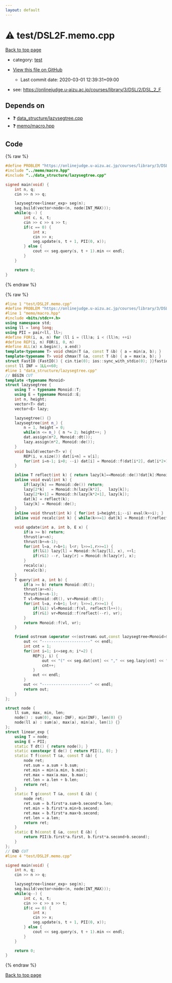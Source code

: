 ```yaml
---
layout: default
---
```


<!-- mathjax config similar to math.stackexchange -->
<script type="text/javascript" async
  src="https://cdnjs.cloudflare.com/ajax/libs/mathjax/2.7.5/MathJax.js?config=TeX-MML-AM_CHTML">
</script>
<script type="text/x-mathjax-config">
  MathJax.Hub.Config({
    TeX: { equationNumbers: { autoNumber: "AMS" }},
    tex2jax: {
      inlineMath: [ ['$','$'] ],
      processEscapes: true
    },
    "HTML-CSS": { matchFontHeight: false },
    displayAlign: "left",
    displayIndent: "2em"
  });
</script>

<script type="text/javascript" src="https://cdnjs.cloudflare.com/ajax/libs/jquery/3.4.1/jquery.min.js"></script>
<script src="https://cdn.jsdelivr.net/npm/jquery-balloon-js@1.1.2/jquery.balloon.min.js" integrity="sha256-ZEYs9VrgAeNuPvs15E39OsyOJaIkXEEt10fzxJ20+2I=" crossorigin="anonymous"></script>
<script type="text/javascript" src="../../assets/js/copy-button.js"></script>
<link rel="stylesheet" href="../../assets/css/copy-button.css" />


# :warning: test/DSL2F.memo.cpp

<a href="../../index.html">Back to top page</a>

* category: <a href="../../index.html#098f6bcd4621d373cade4e832627b4f6">test</a>
* <a href="{{ site.github.repository_url }}/blob/master/test/DSL2F.memo.cpp">View this file on GitHub</a>
    - Last commit date: 2020-03-01 12:39:31+09:00


* see: <a href="https://onlinejudge.u-aizu.ac.jp/courses/library/3/DSL/2/DSL_2_F">https://onlinejudge.u-aizu.ac.jp/courses/library/3/DSL/2/DSL_2_F</a>


## Depends on

* :question: <a href="../data_structure/lazysegtree.cpp.html">data_structure/lazysegtree.cpp</a>
* :question: <a href="../memo/macro.hpp.html">memo/macro.hpp</a>


## Code

<a id="unbundled"></a>
{% raw %}
```cpp
#define PROBLEM "https://onlinejudge.u-aizu.ac.jp/courses/library/3/DSL/2/DSL_2_F"
#include "../memo/macro.hpp"
#include "../data_structure/lazysegtree.cpp"

signed main(void) {
    int n, q;
    cin >> n >> q;

    lazysegtree<linear_exp> seg(n);
    seg.build(vector<node>(n, node(INT_MAX)));
    while(q--) {
        int c, s, t;
        cin >> c >> s >> t;
        if(c == 0) {
            int x;
            cin >> x;
            seg.update(s, t + 1, PII(0, x));
        } else {
            cout << seg.query(s, t + 1).min << endl;
        }
    }

    return 0;
}

```
{% endraw %}

<a id="bundled"></a>
{% raw %}
```cpp
#line 1 "test/DSL2F.memo.cpp"
#define PROBLEM "https://onlinejudge.u-aizu.ac.jp/courses/library/3/DSL/2/DSL_2_F"
#line 1 "memo/macro.hpp"
#include <bits/stdc++.h>
using namespace std;
using ll = long long;
using PII = pair<ll, ll>;
#define FOR(i, a, n) for (ll i = (ll)a; i < (ll)n; ++i)
#define REP(i, n) FOR(i, 0, n)
#define ALL(x) x.begin(), x.end()
template<typename T> void chmin(T &a, const T &b) { a = min(a, b); }
template<typename T> void chmax(T &a, const T &b) { a = max(a, b); }
struct FastIO {FastIO() { cin.tie(0); ios::sync_with_stdio(0); }}fastiofastio;
const ll INF = 1LL<<60;
#line 1 "data_structure/lazysegtree.cpp"
// BEGIN CUT
template <typename Monoid>
struct lazysegtree {
    using T = typename Monoid::T;
    using E = typename Monoid::E;
    int n, height;
    vector<T> dat;
    vector<E> lazy;

    lazysegtree() {}
    lazysegtree(int n_) {
        n = 1, height = 0;
        while(n <= n_) { n *= 2; height++; }
        dat.assign(n*2, Monoid::dt());
        lazy.assign(n*2, Monoid::de());
    }
    void build(vector<T> v) {
        REP(i, v.size()) dat[i+n] = v[i];
        for(int i=n-1; i>0; --i) dat[i] = Monoid::f(dat[i*2], dat[i*2+1]);
    }

    inline T reflect(int k) { return lazy[k]==Monoid::de()?dat[k]:Monoid::g(dat[k], lazy[k]); }
    inline void eval(int k) {
        if(lazy[k] == Monoid::de()) return;
        lazy[2*k]   = Monoid::h(lazy[k*2],   lazy[k]);
        lazy[2*k+1] = Monoid::h(lazy[k*2+1], lazy[k]);
        dat[k] = reflect(k);
        lazy[k] = Monoid::de();
    }
    inline void thrust(int k) { for(int i=height;i;--i) eval(k>>i); }
    inline void recalc(int k) { while(k>>=1) dat[k] = Monoid::f(reflect(k*2), reflect(k*2+1)); }

    void update(int a, int b, E x) {
        if(a >= b) return;
        thrust(a+=n);
        thrust(b+=n-1);
        for(int l=a, r=b+1; l<r; l>>=1,r>>=1) {
            if(l&1) lazy[l] = Monoid::h(lazy[l], x), ++l;
            if(r&1) --r, lazy[r] = Monoid::h(lazy[r], x);
        }
        recalc(a);
        recalc(b);
    }
    T query(int a, int b) {
        if(a >= b) return Monoid::dt();
        thrust(a+=n);
        thrust(b+=n-1);
        T vl=Monoid::dt(), vr=Monoid::dt();
        for(int l=a, r=b+1; l<r; l>>=1,r>>=1) {
            if(l&1) vl=Monoid::f(vl, reflect(l++));
            if(r&1) vr=Monoid::f(reflect(--r), vr);
        }
        return Monoid::f(vl, vr);
    }

    friend ostream &operator <<(ostream& out,const lazysegtree<Monoid>& seg) {
        out << "---------------------" << endl;
        int cnt = 1;
        for(int i=1; i<=seg.n; i*=2) {
            REP(j, i) {
                out << "(" << seg.dat[cnt] << "," << seg.lazy[cnt] << ") ";
                cnt++;
            }
            out << endl;
        }
        out << "---------------------" << endl;
        return out;
    }
};

struct node {
    ll sum, max, min, len;
    node() : sum(0), max(-INF), min(INF), len(0) {}
    node(ll a) : sum(a), max(a), min(a), len(1) {}
};
struct linear_exp {
    using T = node;
    using E = PII;
    static T dt() { return node(); }
    static constexpr E de() { return PII(1, 0); }
    static T f(const T &a, const T &b) {
        node ret;
        ret.sum = a.sum + b.sum;
        ret.min = min(a.min, b.min);
        ret.max = max(a.max, b.max);
        ret.len = a.len + b.len;
        return ret;
    }
    static T g(const T &a, const E &b) {
        node ret;
        ret.sum = b.first*a.sum+b.second*a.len;
        ret.min = b.first*a.min+b.second;
        ret.max = b.first*a.max+b.second;
        ret.len = a.len;
        return ret;
    }
    static E h(const E &a, const E &b) {
        return PII(b.first*a.first, b.first*a.second+b.second);
    }
};
// END CUT
#line 4 "test/DSL2F.memo.cpp"

signed main(void) {
    int n, q;
    cin >> n >> q;

    lazysegtree<linear_exp> seg(n);
    seg.build(vector<node>(n, node(INT_MAX)));
    while(q--) {
        int c, s, t;
        cin >> c >> s >> t;
        if(c == 0) {
            int x;
            cin >> x;
            seg.update(s, t + 1, PII(0, x));
        } else {
            cout << seg.query(s, t + 1).min << endl;
        }
    }

    return 0;
}

```
{% endraw %}

<a href="../../index.html">Back to top page</a>

